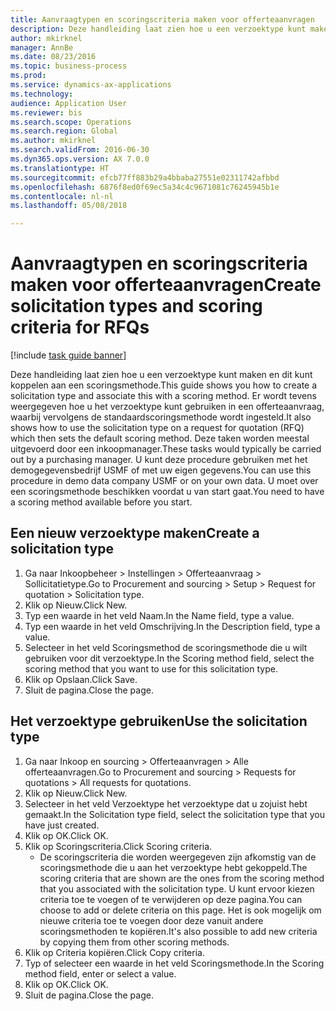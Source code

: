```yaml
--- 
title: Aanvraagtypen en scoringscriteria maken voor offerteaanvragen
description: Deze handleiding laat zien hoe u een verzoektype kunt maken en dit kunt koppelen aan een scoringsmethode.
author: mkirknel
manager: AnnBe
ms.date: 08/23/2016
ms.topic: business-process
ms.prod: 
ms.service: dynamics-ax-applications
ms.technology: 
audience: Application User
ms.reviewer: bis
ms.search.scope: Operations
ms.search.region: Global
ms.author: mkirknel
ms.search.validFrom: 2016-06-30
ms.dyn365.ops.version: AX 7.0.0
ms.translationtype: HT
ms.sourcegitcommit: efcb77ff883b29a4bbaba27551e02311742afbbd
ms.openlocfilehash: 6876f8ed0f69ec5a34c4c9671081c76245945b1e
ms.contentlocale: nl-nl
ms.lasthandoff: 05/08/2018

---
```

# <a name="create-solicitation-types-and-scoring-criteria-for-rfqs"></a><span data-ttu-id="064a6-103">Aanvraagtypen en scoringscriteria maken voor offerteaanvragen</span><span class="sxs-lookup"><span data-stu-id="064a6-103">Create solicitation types and scoring criteria for RFQs</span></span>

[!include [task guide banner](../../includes/task-guide-banner.md)]

<span data-ttu-id="064a6-104">Deze handleiding laat zien hoe u een verzoektype kunt maken en dit kunt koppelen aan een scoringsmethode.</span><span class="sxs-lookup"><span data-stu-id="064a6-104">This guide shows you how to create a solicitation type and associate this with a scoring method.</span></span> <span data-ttu-id="064a6-105">Er wordt tevens weergegeven hoe u het verzoektype kunt gebruiken in een offerteaanvraag, waarbij vervolgens de standaardscoringsmethode wordt ingesteld.</span><span class="sxs-lookup"><span data-stu-id="064a6-105">It also shows how to use the solicitation type on a request for quotation (RFQ) which then sets the default scoring method.</span></span> <span data-ttu-id="064a6-106">Deze taken worden meestal uitgevoerd door een inkoopmanager.</span><span class="sxs-lookup"><span data-stu-id="064a6-106">These tasks would typically be carried out by a purchasing manager.</span></span> <span data-ttu-id="064a6-107">U kunt deze procedure gebruiken met het demogegevensbedrijf USMF of met uw eigen gegevens.</span><span class="sxs-lookup"><span data-stu-id="064a6-107">You can use this procedure in demo data company USMF or on your own data.</span></span> <span data-ttu-id="064a6-108">U moet over een scoringsmethode beschikken voordat u van start gaat.</span><span class="sxs-lookup"><span data-stu-id="064a6-108">You need to have a scoring method available before you start.</span></span>


## <a name="create-a-solicitation-type"></a><span data-ttu-id="064a6-109">Een nieuw verzoektype maken</span><span class="sxs-lookup"><span data-stu-id="064a6-109">Create a solicitation type</span></span>
1. <span data-ttu-id="064a6-110">Ga naar Inkoopbeheer > Instellingen > Offerteaanvraag > Sollicitatietype.</span><span class="sxs-lookup"><span data-stu-id="064a6-110">Go to Procurement and sourcing > Setup > Request for quotation > Solicitation type.</span></span>
2. <span data-ttu-id="064a6-111">Klik op Nieuw.</span><span class="sxs-lookup"><span data-stu-id="064a6-111">Click New.</span></span>
3. <span data-ttu-id="064a6-112">Typ een waarde in het veld Naam.</span><span class="sxs-lookup"><span data-stu-id="064a6-112">In the Name field, type a value.</span></span>
4. <span data-ttu-id="064a6-113">Typ een waarde in het veld Omschrijving.</span><span class="sxs-lookup"><span data-stu-id="064a6-113">In the Description field, type a value.</span></span>
5. <span data-ttu-id="064a6-114">Selecteer in het veld Scoringsmethod de scoringsmethode die u wilt gebruiken voor dit verzoektype.</span><span class="sxs-lookup"><span data-stu-id="064a6-114">In the Scoring method field, select the scoring method that you want to use for this solicitation type.</span></span>
6. <span data-ttu-id="064a6-115">Klik op Opslaan.</span><span class="sxs-lookup"><span data-stu-id="064a6-115">Click Save.</span></span>
7. <span data-ttu-id="064a6-116">Sluit de pagina.</span><span class="sxs-lookup"><span data-stu-id="064a6-116">Close the page.</span></span>

## <a name="use-the-solicitation-type"></a><span data-ttu-id="064a6-117">Het verzoektype gebruiken</span><span class="sxs-lookup"><span data-stu-id="064a6-117">Use the solicitation type</span></span>
1. <span data-ttu-id="064a6-118">Ga naar Inkoop en sourcing > Offerteaanvragen > Alle offerteaanvragen.</span><span class="sxs-lookup"><span data-stu-id="064a6-118">Go to Procurement and sourcing > Requests for quotations > All requests for quotations.</span></span>
2. <span data-ttu-id="064a6-119">Klik op Nieuw.</span><span class="sxs-lookup"><span data-stu-id="064a6-119">Click New.</span></span>
3. <span data-ttu-id="064a6-120">Selecteer in het veld Verzoektype het verzoektype dat u zojuist hebt gemaakt.</span><span class="sxs-lookup"><span data-stu-id="064a6-120">In the Solicitation type field, select the solicitation type that you have just created.</span></span> 
4. <span data-ttu-id="064a6-121">Klik op OK.</span><span class="sxs-lookup"><span data-stu-id="064a6-121">Click OK.</span></span>
5. <span data-ttu-id="064a6-122">Klik op Scoringscriteria.</span><span class="sxs-lookup"><span data-stu-id="064a6-122">Click Scoring criteria.</span></span>
    * <span data-ttu-id="064a6-123">De scoringscriteria die worden weergegeven zijn afkomstig van de scoringsmethode die u aan het verzoektype hebt gekoppeld.</span><span class="sxs-lookup"><span data-stu-id="064a6-123">The scoring criteria that are shown are the ones from the scoring method that you associated with the solicitation type.</span></span> <span data-ttu-id="064a6-124">U kunt ervoor kiezen criteria toe te voegen of te verwijderen op deze pagina.</span><span class="sxs-lookup"><span data-stu-id="064a6-124">You can choose to add or delete criteria on this page.</span></span> <span data-ttu-id="064a6-125">Het is ook mogelijk om nieuwe criteria toe te voegen door deze vanuit andere scoringsmethoden te kopiëren.</span><span class="sxs-lookup"><span data-stu-id="064a6-125">It's also possible to add new criteria by copying them from other scoring methods.</span></span>  
6. <span data-ttu-id="064a6-126">Klik op Criteria kopiëren.</span><span class="sxs-lookup"><span data-stu-id="064a6-126">Click Copy criteria.</span></span>
7. <span data-ttu-id="064a6-127">Typ of selecteer een waarde in het veld Scoringsmethode.</span><span class="sxs-lookup"><span data-stu-id="064a6-127">In the Scoring method field, enter or select a value.</span></span>
8. <span data-ttu-id="064a6-128">Klik op OK.</span><span class="sxs-lookup"><span data-stu-id="064a6-128">Click OK.</span></span>
9. <span data-ttu-id="064a6-129">Sluit de pagina.</span><span class="sxs-lookup"><span data-stu-id="064a6-129">Close the page.</span></span>


